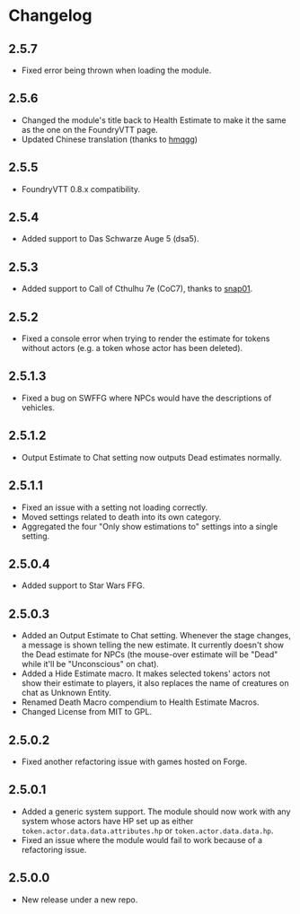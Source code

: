 # Changelog
## 2.5.7
- Fixed error being thrown when loading the module.

## 2.5.6
- Changed the module's title back to Health Estimate to make it the same as the one on the FoundryVTT page.
- Updated Chinese translation (thanks to [hmqgg](https://github.com/hmqgg))

## 2.5.5
- FoundryVTT 0.8.x compatibility.

## 2.5.4
- Added support to Das Schwarze Auge 5 (dsa5).

## 2.5.3
- Added support to Call of Cthulhu 7e (CoC7), thanks to [snap01](https://github.com/snap01).

## 2.5.2
- Fixed a console error when trying to render the estimate for tokens without actors (e.g. a token whose actor has been deleted).

## 2.5.1.3
- Fixed a bug on SWFFG where NPCs would have the descriptions of vehicles.

## 2.5.1.2
- Output Estimate to Chat setting now outputs Dead estimates normally.

## 2.5.1.1
- Fixed an issue with a setting not loading correctly.
- Moved settings related to death into its own category.
- Aggregated the four "Only show estimations to" settings into a single setting.

## 2.5.0.4
- Added support to Star Wars FFG.

## 2.5.0.3
- Added an Output Estimate to Chat setting. Whenever the stage changes, a message is shown telling the new estimate. It currently doesn't show the Dead estimate for NPCs (the mouse-over estimate will be "Dead" while it'll be "Unconscious" on chat).
- Added a Hide Estimate macro. It makes selected tokens' actors not show their estimate to players, it also replaces the name of creatures on chat as Unknown Entity.
- Renamed Death Macro compendium to Health Estimate Macros.
- Changed License from MIT to GPL.

## 2.5.0.2
- Fixed another refactoring issue with games hosted on Forge.

## 2.5.0.1
- Added a generic system support. The module should now work with any system whose actors have HP set up as either `token.actor.data.data.attributes.hp` or `token.actor.data.data.hp`.
- Fixed an issue where the module would fail to work because of a refactoring issue.

## 2.5.0.0
- New release under a new repo.
